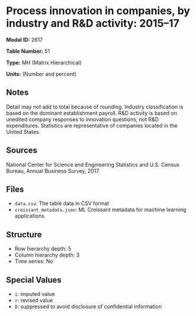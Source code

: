 # Process innovation in companies, by industry and R&D activity: 2015&#8211;17

**Modal ID:** 2617

**Table Number:** 51

**Type:** MH (Matrix Hierarchical)

**Units:** (Number and percent)

## Notes

Detail may not add to total because of rounding. Industry classification is based on the dominant establishment payroll. R&D activity is based on unedited company responses to innovation questions, not R&D expenditures. Statistics are representative of companies located in the United States.

## Sources

National Center for Science and Engineering Statistics and U.S. Census Bureau, Annual Business Survey, 2017.

## Files

- `data.csv`: The table data in CSV format
- `croissant_metadata.json`: ML Croissant metadata for machine learning applications

## Structure

- Row hierarchy depth: 5
- Column hierarchy depth: 3
- Time series: No

## Special Values

- `i`: imputed value
- `r`: revised value
- `D`: suppressed to avoid disclosure of confidential information
